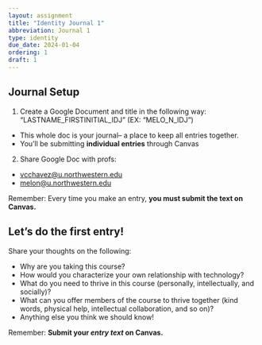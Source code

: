 ```yaml
---
layout: assignment
title: "Identity Journal 1"
abbreviation: Journal 1
type: identity
due_date: 2024-01-04
ordering: 1
draft: 1
---
```


## Journal Setup
1. Create a Google Document and title in the following way: “LASTNAME_FIRSTINITIAL_IDJ” (EX: “MELO_N_IDJ”)
  - This whole doc is your journal– a place to keep all entries together. 
  - You’ll be submitting **individual entries** through Canvas
2. Share Google Doc with profs: 
  - vcchavez@u.northwestern.edu
  - melon@u.northwestern.edu

Remember: Every time you make an entry, **you must submit the text on Canvas.**


## Let’s do the first entry!
Share your thoughts on the following:

- Why are you taking this course?
- How would you characterize your own relationship with technology?
- What do you need to thrive in this course (personally, intellectually, and socially)?
- What can you offer members of the course to thrive together (kind words, physical help, intellectual collaboration, and so on)?
- Anything else you think we should know!

Remember: **Submit your *entry text* on Canvas.**
